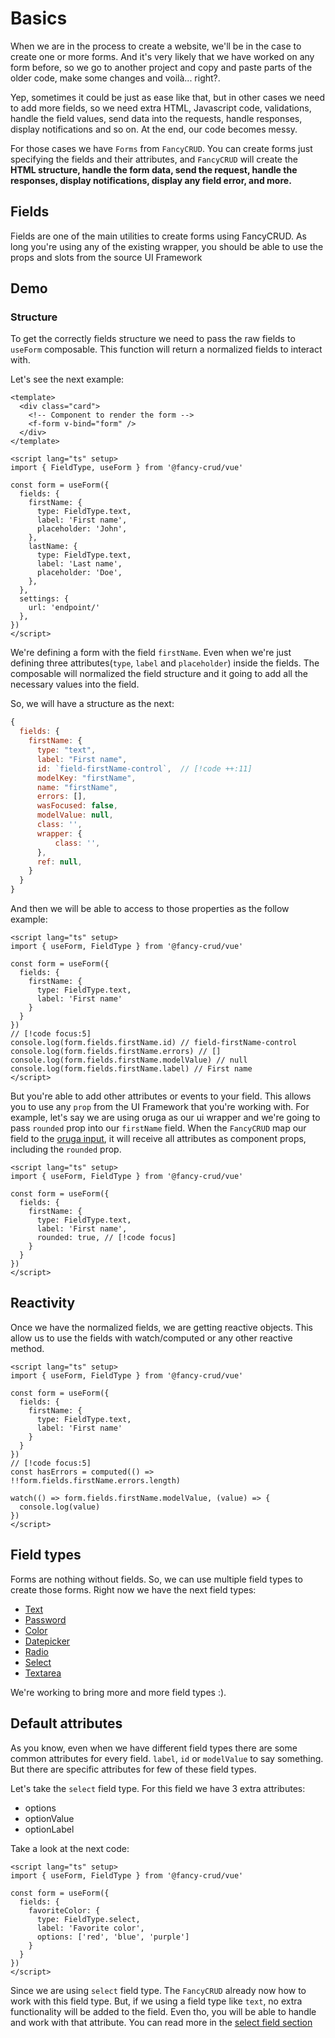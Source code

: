 # Basics
When we are in the process to create a website, we'll be in the case to create one or more forms. And it's very likely that we have worked on any form before, so we go to another project and copy and paste parts of the older code, make some changes and voilà... right?.

Yep, sometimes it could be just as ease like that, but in other cases we need to add more fields, so we need extra HTML, Javascript code, validations, handle the field values, send data into the requests, handle responses, display notifications and so on. At the end, our code becomes messy.

For those cases we have `Forms` from `FancyCRUD`. You can create forms just specifying the fields and their attributes, and `FancyCRUD` will create the **HTML structure, handle the form data, send the request, handle the responses, display notifications, display any field error, and more.**

## Fields
Fields are one of the main utilities to create forms using FancyCRUD. As long you're using any of the existing wrapper, you should be able to use the props and slots from the source UI Framework


## Demo
<FormExample />
<script setup>
import FormExample from '@theme/components/form.vue'
</script>

### Structure
To get the correctly fields structure we need to pass the raw fields to `useForm` composable. This function will return a normalized fields to interact with. 

Let's see the next example:

```vue
<template>
  <div class="card">
    <!-- Component to render the form -->
    <f-form v-bind="form" />
  </div>
</template>

<script lang="ts" setup>
import { FieldType, useForm } from '@fancy-crud/vue'

const form = useForm({
  fields: {
    firstName: {
      type: FieldType.text,
      label: 'First name',
      placeholder: 'John',
    },
    lastName: {
      type: FieldType.text,
      label: 'Last name',
      placeholder: 'Doe',
    },
  },
  settings: {
    url: 'endpoint/'
  },
})
</script>
```
We're defining a form with the field `firstName`. Even when we're just defining three attributes(`type`, `label` and `placeholder`) inside the fields. The composable will normalized the field structure and it going to add all the necessary values into the field.

So, we will have a structure as the next:

```js
{
  fields: {
    firstName: {
      type: "text",
      label: "First name",
      id: `field-firstName-control`,  // [!code ++:11]
      modelKey: "firstName",
      name: "firstName",
      errors: [],
      wasFocused: false,
      modelValue: null,
      class: '',
      wrapper: {
          class: '',
      },
      ref: null,
    }
  }
}
```

And then we will be able to access to those properties as the follow example:

```vue
<script lang="ts" setup>
import { useForm, FieldType } from '@fancy-crud/vue'

const form = useForm({
  fields: {
    firstName: {
      type: FieldType.text,
      label: 'First name'
    }
  }
})
// [!code focus:5]
console.log(form.fields.firstName.id) // field-firstName-control
console.log(form.fields.firstName.errors) // []
console.log(form.fields.firstName.modelValue) // null
console.log(form.fields.firstName.label) // First name
</script>
```

But you're able to add other attributes or events to your field. This allows you to use any `prop` from the UI Framework that you're working with. For example, let's say we are using oruga as our ui wrapper and we're going to pass `rounded` prop into our `firstName` field. When the `FancyCRUD` map our field to the [oruga input](https://oruga.io/components/Input.html#props), it will receive all attributes as component props, including the `rounded` prop.

```vue
<script lang="ts" setup>
import { useForm, FieldType } from '@fancy-crud/vue'

const form = useForm({
  fields: {
    firstName: {
      type: FieldType.text,
      label: 'First name',
      rounded: true, // [!code focus]
    }
  }
})
</script>
```

## Reactivity
Once we have the normalized fields, we are getting reactive objects. This allow us to use the fields with watch/computed or any other reactive method.


```vue
<script lang="ts" setup>
import { useForm, FieldType } from '@fancy-crud/vue'

const form = useForm({
  fields: {
    firstName: {
      type: FieldType.text,
      label: 'First name'
    }
  }
})
// [!code focus:5]
const hasErrors = computed(() => !!form.fields.firstName.errors.length)

watch(() => form.fields.firstName.modelValue, (value) => {
  console.log(value)
})
</script>
```

## Field types
Forms are nothing without fields. So, we can use multiple field types to create those forms. Right now we have the next field types:

- [Text](https://)
- [Password](https://)
- [Color](https://)
- [Datepicker](https://)
- [Radio](https://)
- [Select](https://)
- [Textarea](https://)

We're working to bring more and more field types :).

## Default attributes
As you know, even when we have different field types there are some common attributes for every field. `label`, `id` or `modelValue` to say something. But there are specific attributes for few of these field types.

Let's take the `select` field type. For this field we have 3 extra attributes:

- options
- optionValue
- optionLabel

Take a look at the next code:

```vue
<script lang="ts" setup>
import { useForm, FieldType } from '@fancy-crud/vue'

const form = useForm({
  fields: {
    favoriteColor: {
      type: FieldType.select,
      label: 'Favorite color',
      options: ['red', 'blue', 'purple']
    }
  }
})
</script>
```
 Since we are using `select` field type. The `FancyCRUD` already now how to work with this field type. But, if we using a field type like `text`, no extra functionality will be added to the field. Even tho, you will be able to handle and work with that attribute. You can read more in the [select field section](./fields/select.md)

